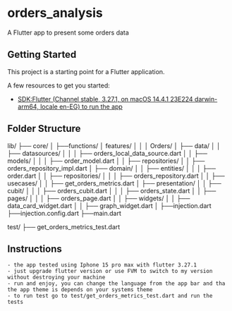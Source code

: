 # orders_analysis

A Flutter app to present some orders data

## Getting Started

This project is a starting point for a Flutter application.

A few resources to get you started:

- [SDK:Flutter (Channel stable, 3.27.1, on macOS 14.4.1 23E224 darwin-arm64, locale en-EG) to run the app](https://docs.flutter.dev/get-started/install)

## Folder Structure

lib/
├── core/
│       ├──functions/
│   features/
│   │
│    Orders/
│    ├── data/
│    │   ├── datasources/
│    │   │   ├── orders_local_data_source.dart
│    │   ├── models/
│    │   │   ├── order_model.dart
│    │   ├── repositories/
│    │       ├── orders_repository_impl.dart
│    ├── domain/
│    │   ├── entities/
│    │   │   ├── order.dart
│    │   ├── repositories/
│    │   │   ├── orders_repository.dart
│    │   ├── usecases/
│    │       ├── get_orders_metrics.dart
│    ├── presentation/
│    │   ├── cubit/
│    │   │   ├── orders_cubit.dart
│    │   │   ├── orders_state.dart
│    │   ├── pages/
│    │   │   ├── orders_page.dart
│    │   ├── widgets/
│    │       ├── data_card_widget.dart
│    │       ├── graph_widget.dart
│
├──injection.dart
├──injection.config.dart
├──main.dart

test/
    ├── get_orders_metrics_test.dart

## Instructions

    - the app tested using Iphone 15 pro max with flutter 3.27.1
    - just upgrade flutter version or use FVM to switch to my version without destroying your machine
    - run and enjoy, you can change the language from the app bar and tha the app theme is depends on your systems theme
    - to run test go to test/get_orders_metrics_test.dart and run the tests
    